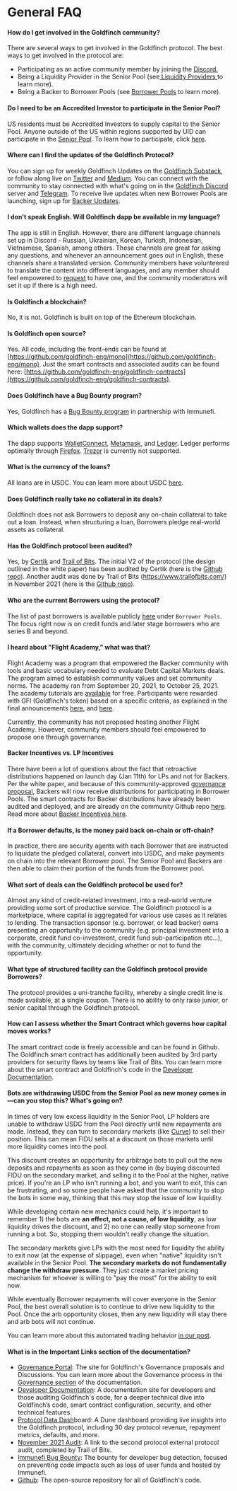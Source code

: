 # General FAQ

#### **How do I get involved in the Goldfinch community?**

There are several ways to get involved in the Goldfinch protocol. The best ways to get involved in the protocol are:&#x20;

* Participating as an active community member by joining the [Discord.](https://discord.com/invite/HVeaca3fN8)
* Being a Liquidity Provider in the Senior Pool (see[ Liquidity Providers ](protocol-mechanics/liquidityproviders.md)to learn more).
* Being a Backer to Borrower Pools (see [Borrower Pools](broken-reference) to learn more).

#### **Do I need to be an Accredited Investor to participate in the Senior Pool?**

US residents must be Accredited Investors to supply capital to the Senior Pool. Anyone outside of the US within regions supported by UID can participate in the [Senior Pool](guides/participating-in-the-senior-pool.md). To learn how to participate, click [here](guides/participating-in-the-senior-pool.md).

#### **Where can I find the updates of the Goldfinch Protocol?**

You can sign up for weekly Goldfinch Updates on the [Goldfinch Substack](https://goldfinch.substack.com/), or follow along live on [Twitter](https://twitter.com/goldfinch\_fi) and [Medium](https://medium.com/goldfinch-fi). You can connect with the community to stay connected with what's going on in the [Goldfinch Discord](https://discord.com/invite/HVeaca3fN8) server and [Telegram](https://t.me/goldfinch\_finance). To receive live updates when new Borrower Pools are launching, sign up for [Backer Updates](https://finance.us6.list-manage.com/subscribe?u=474a4e1e3558f9c3cf4d6475d\&id=3424bed28d).&#x20;

#### **I don't speak English. Will Goldfinch dapp be available in my language?**

The app is still in English. However, there are different language channels set up in Discord - Russian, Ukrainian, Korean, Turkish, Indonesian, Vietnamese, Spanish, among others. These channels are great for asking any questions, and whenever an announcement goes out in English, these channels share a translated version. Community members have volunteered to translate the content into different languages, and any member should feel empowered to [request](https://docs.google.com/forms/d/e/1FAIpQLSfMo9JSudo0LTGsNG5uKT6bBPtD5hF0Rod7rVlQIXJ9QHnMSw/viewform) to have one, and the community moderators will set it up if there is a high need.

#### **Is Goldfinch a blockchain?**

No, it is not. Goldfinch is built on top of the Ethereum blockchain.

#### **Is Goldfinch open source?**

Yes. All code, including the front-ends can be found at [https://github.com/goldfinch-eng/mono](https://github.com/goldfinch-eng/mono). Just the smart contracts and associated audits can be found here: [https://github.com/goldfinch-eng/goldfinch-contracts](https://github.com/goldfinch-eng/goldfinch-contracts).

#### Does Goldfinch h**ave a Bug Bounty program?**

Yes, Goldfinch has a [Bug Bounty program](https://immunefi.com/bounty/goldfinch/) in partnership with Immunefi.

#### **Which wallets does the dapp support?**&#x20;

The dapp supports [WalletConnect](https://walletconnect.com/), [Metamask](https://metamask.io/), and [Ledger](https://www.ledger.com/ledger-live/download). Ledger performs optimally through [Firefox](https://www.mozilla.org/en-US/firefox/new/). [Trezor](https://trezor.io/) is currently not supported.

#### What is the currency of the loans?

All loans are in USDC. You can learn more about USDC [here](https://www.circle.com/en/usdc).

#### Does Goldfinch really take no collateral in its deals?

Goldfinch does not ask Borrowers to deposit any on-chain collateral to take out a loan. Instead, when structuring a loan, Borrowers pledge real-world assets as collateral.&#x20;

#### **Has the Goldfinch protocol been audited?**

Yes, by [Certik](https://www.certik.com/) and [Trail of Bits](https://www.trailofbits.com/). The initial V2 of the protocol (the design outlined in the white paper) has been audited by Certik (here is the [Github repo](https://github.com/goldfinch-eng/goldfinch-contracts)). Another audit was done by Trail of Bits (https://www.trailofbits.com/) in November 2021 (here is the [Github repo](https://github.com/goldfinch-eng/goldfinch-contracts)).

#### **Who are the current Borrowers using the protocol?**

The list of past borrowers is available publicly [here](https://app.goldfinch.finance/earn) under `Borrower Pools`. The focus right now is on credit funds and later stage borrowers who are series B and beyond.

#### I heard about "Flight Academy," what was that?

Flight Academy was a program that empowered the Backer community with tools and basic vocabulary needed to evaluate Debt Capital Markets deals. The program aimed to establish community values and set community norms. The academy ran from September 20, 2021, to October 25, 2021. The academy tutorials are [available](https://www.youtube.com/watch?v=4hGungwsEQk\&list=PLJsUPOCzOm\_zJ08Mgc0vLs-1pymgcO2\_-) for free. Participants were rewarded with GFI (Goldfinch's token) based on a specific criteria, as explained in the final announcements [here](https://discord.com/channels/793925570739044362/806257997680345188/921477436024168548), and [here](https://discord.com/channels/793925570739044362/806257997680345188/922571454917247036).&#x20;

Currently, the community has not proposed hosting another Flight Academy. However, community members should feel empowered to propose one through governance.&#x20;

#### **Backer Incentives vs. LP Incentives**

There have been a lot of questions about the fact that retroactive distributions happened on launch day (Jan 11th) for LPs and not for Backers. Per the white paper, and because of this community-approved [governance proposal](https://gov.goldfinch.finance/t/backer-participation-in-staking-rewards/682), Backers will now receive distributions for participating in Borrower Pools. The smart contracts for Backer distributions have already been audited and deployed, and are already on the community Github repo [here](https://github.com/goldfinch-eng/mono/blob/main/packages/protocol/contracts/rewards/BackerRewards.sol). \
Read more about [Backer Incentives here](protocol-mechanics/investor-incentives/backer-incentives.md).

#### If a Borrower defaults, is the money paid back on-chain or off-chain?

In practice, there are security agents with each Borrower that are instructed to liquidate the pledged collateral, convert into USDC, and make payments on chain into the relevant Borrower pool. The Senior Pool and Backers are then able to claim their portion of the funds from the Borrower pool.

#### What sort of deals can the Goldfinch protocol be used for?

Almost any kind of credit-related investment, into a real-world venture providing some sort of productive service. The Goldfinch protocol is a marketplace, where capital is aggregated for various use cases as it relates to lending. The transaction sponsor (e.g. borrower, or lead backer) owns presenting an opportunity to the community (e.g. principal investment into a corporate, credit fund co-investment, credit fund sub-participation etc...), with the community, ultimately deciding whether or not to fund the opportunity.

#### What type of structured facility can the Goldfinch protocol provide **Borrowers**?

The protocol provides a uni-tranche facility, whereby a single credit line is made available, at a single coupon. There is no ability to only raise junior, or senior capital through the Goldfinch protocol.

#### How can I assess whether the Smart Contract which governs how capital moves works?

The smart contract code is freely accessible and can be found in Github. The Goldfinch smart contract has additionally been audited by 3rd party providers for security flaws by teams like Trail of Bits. You can learn more about the smart contract and Goldfinch's code in the [Developer Documentation](https://dev.goldfinch.finance/).&#x20;

#### **Bots are withdrawing USDC from the Senior Pool as new money comes in—can you stop this? What's going on?**

In times of very low excess liquidity in the Senior Pool, LP holders are unable to withdraw USDC from the Pool directly until new repayments are made. Instead, they can turn to secondary markets (like [Curve](https://curve.exchange/ethereum/pools/factory-crypto-23/swap/)) to sell their position. This can mean FIDU sells at a discount on those markets until more liquidity comes into the pool. &#x20;

This discount creates an opportunity for arbitrage bots to pull out the new deposits and repayments as soon as they come in (by buying discounted FIDU on the secondary market, and selling it to the Pool at the higher, native price). If you're an LP who isn't running a bot, and you want to exit, this can be frustrating, and so some people have asked that the community to stop the bots in some way, thinking that this may stop the issue of low liquidity.&#x20;

While developing certain new mechanics could help, it's important to remember 1) the bots are **an effect, not a cause, of low liquidity**, as low liquidity drives the discount, and 2) no one can really stop someone from running a bot. So, stopping them wouldn't really change the situation.&#x20;

The secondary markets give LPs with the most need for liquidity the ability to exit now (at the expense of slippage), even when "native" liquidity isn't available in the Senior Pool. **The secondary markets do not fundamentally change the withdraw pressure**. They just create a market pricing mechanism for whoever is willing to "pay the most" for the ability to exit now.

While eventually Borrower repayments will cover everyone in the Senior Pool, the best overall solution is to continue to drive new liquidity to the Pool. Once the arb opportunity closes, then any new liquidity will stay there and arb bots will not continue.

You can learn more about this automated trading behavior [in our post](https://medium.com/goldfinch-fi/automated-trading-behavior-debunking-inaccuracy-that-goldfinch-is-under-attack-ca4cdcfcc705).&#x20;

#### What is in the Important Links section of the documentation?

* [Governance Portal](https://gov.goldfinch.finance/): The site for Goldfinch's Governance proposals and Discussions. You can learn more about the Governance process in the [Governance section](governance.md) of the documentation.
* [Developer Documentation](https://dev.goldfinch.finance/): A documentation site for developers and those auditing Goldfinch's code, for a deeper technical dive into Goldfinch’s code, smart contract configuration, security, and other technical features.&#x20;
* [Protocol Data Dash](https://dune.com/goldfinch/goldfinch)board: A Dune dashboard providing live insights into the Goldfinch protocol, including 30 day protocol revenue, repayment metrics, defaults, and more.&#x20;
* [November 2021 Audit](https://github.com/goldfinch-eng/goldfinch-contracts): A link to the second protocol external protocol audit, completed by Trail of Bits.&#x20;
* [Immunefi Bug Bounty](https://immunefi.com/bounty/goldfinch/): The bounty for developer bug detection, focused on preventing code impacts such as loss of user funds and hosted by Immunefi.&#x20;
* [Github](https://github.com/goldfinch-eng): The open-source repository for all of Goldfinch's code.&#x20;

